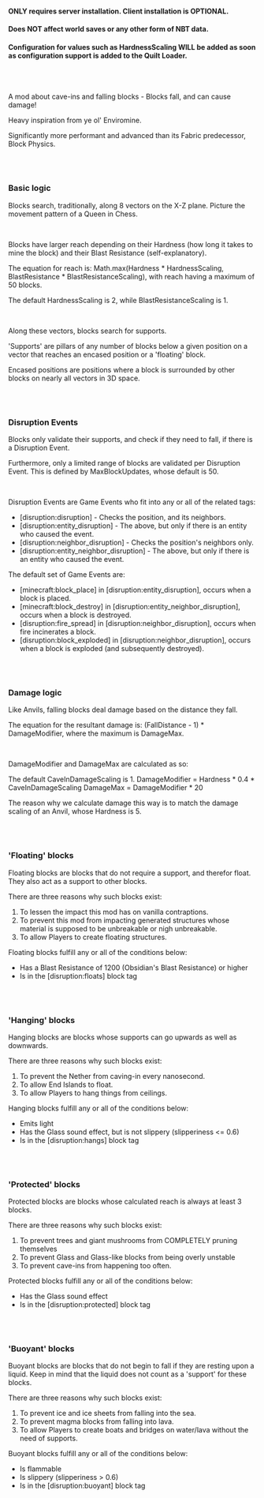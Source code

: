 #### __ONLY__ requires server installation. Client installation is __OPTIONAL__.

#### Does __NOT__ affect world saves or any other form of NBT data.

#### Configuration for values such as HardnessScaling __WILL__ be added as soon as configuration support is added to the Quilt Loader.

<br>
<br>

A mod about cave-ins and falling blocks - Blocks fall, and can cause damage!

Heavy inspiration from ye ol' Enviromine.

Significantly more performant and advanced than its Fabric predecessor, Block Physics.

<br>
<br>

### Basic logic

Blocks search, traditionally, along 8 vectors on the X-Z plane.
Picture the movement pattern of a Queen in Chess.

<br>

Blocks have larger reach depending on their Hardness (how long it takes to mine the block) and their Blast Resistance (self-explanatory).

The equation for reach is: Math.max(Hardness * HardnessScaling, BlastResistance * BlastResistanceScaling), with reach having a maximum of 50 blocks.

The default HardnessScaling is 2, while BlastResistanceScaling is 1.


<br>

Along these vectors, blocks search for supports.

'Supports' are pillars of any number of blocks below a given position on a vector that reaches an encased position or a 'floating' block.

Encased positions are positions where a block is surrounded by other blocks on nearly all vectors in 3D space.

<br>
<br>

### Disruption Events

Blocks only validate their supports, and check if they need to fall, if there is a Disruption Event.

Furthermore, only a limited range of blocks are validated per Disruption Event. This is defined by MaxBlockUpdates, whose default is 50.

<br>

Disruption Events are Game Events who fit into any or all of the related tags:

* [disruption:disruption] - Checks the position, and its neighbors.
* [disruption:entity_disruption] - The above, but only if there is an entity who caused the event.
* [disruption:neighbor_disruption] - Checks the position's neighbors only.
* [disruption:entity_neighbor_disruption] - The above, but only if there is an entity who caused the event.

The default set of Game Events are:

* [minecraft:block_place] in [disruption:entity_disruption], occurs when a block is placed.
* [minecraft:block_destroy] in [disruption:entity_neighbor_disruption], occurs when a block is destroyed.
* [disruption:fire_spread] in [disruption:neighbor_disruption], occurs when fire incinerates a block.
* [disruption:block_exploded] in [disruption:neighbor_disruption], occurs when a block is exploded (and subsequently destroyed).

<br>
<br>

### Damage logic

Like Anvils, falling blocks deal damage based on the distance they fall.

The equation for the resultant damage is: (FallDistance - 1) * DamageModifier, where the maximum is DamageMax.

<br>

DamageModifier and DamageMax are calculated as so:

The default CaveInDamageScaling is 1.
DamageModifier = Hardness * 0.4 * CaveInDamageScaling
DamageMax = DamageModifier * 20

The reason why we calculate damage this way is to match the damage scaling of an Anvil, whose Hardness is 5.

<br>
<br>

### 'Floating' blocks

Floating blocks are blocks that do not require a support, and therefor float. They also act as a support to other blocks.

There are three reasons why such blocks exist:

1. To lessen the impact this mod has on vanilla contraptions.
2. To prevent this mod from impacting generated structures whose material is supposed to be unbreakable or nigh unbreakable.
3. To allow Players to create floating structures.

Floating blocks fulfill any or all of the conditions below:

* Has a Blast Resistance of 1200 (Obsidian's Blast Resistance) or higher
* Is in the [disruption:floats] block tag

<br>
<br>

### 'Hanging' blocks

Hanging blocks are blocks whose supports can go upwards as well as downwards.

There are three reasons why such blocks exist:

1. To prevent the Nether from caving-in every nanosecond.
2. To allow End Islands to float.
3. To allow Players to hang things from ceilings.

Hanging blocks fulfill any or all of the conditions below:

* Emits light
* Has the Glass sound effect, but is not slippery (slipperiness <= 0.6)
* Is in the [disruption:hangs] block tag

<br>
<br>

### 'Protected' blocks

Protected blocks are blocks whose calculated reach is always at least 3 blocks.

There are three reasons why such blocks exist:

1. To prevent trees and giant mushrooms from COMPLETELY pruning themselves
2. To prevent Glass and Glass-like blocks from being overly unstable
3. To prevent cave-ins from happening too often.

Protected blocks fulfill any or all of the conditions below:

* Has the Glass sound effect
* Is in the [disruption:protected] block tag

<br>
<br>

### 'Buoyant' blocks

Buoyant blocks are blocks that do not begin to fall if they are resting upon a liquid.
Keep in mind that the liquid does not count as a 'support' for these blocks.

There are three reasons why such blocks exist:

1. To prevent ice and ice sheets from falling into the sea.
2. To prevent magma blocks from falling into lava.
3. To allow Players to create boats and bridges on water/lava without the need of supports.

Buoyant blocks fulfill any or all of the conditions below:

* Is flammable
* Is slippery (slipperiness > 0.6)
* Is in the [disruption:buoyant] block tag
